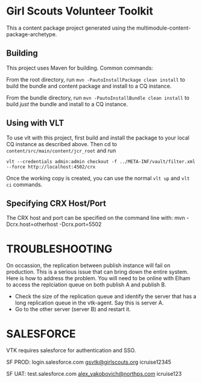 Girl Scouts Volunteer Toolkit
========

This a content package project generated using the multimodule-content-package-archetype.

Building
--------

This project uses Maven for building. Common commands:

From the root directory, run ``mvn -PautoInstallPackage clean install`` to build the bundle and content package and install to a CQ instance.

From the bundle directory, run ``mvn -PautoInstallBundle clean install`` to build *just* the bundle and install to a CQ instance.

Using with VLT
--------------

To use vlt with this project, first build and install the package to your local CQ instance as described above. Then cd to `content/src/main/content/jcr_root` and run

    vlt --credentials admin:admin checkout -f ../META-INF/vault/filter.xml --force http://localhost:4502/crx

Once the working copy is created, you can use the normal ``vlt up`` and ``vlt ci`` commands.

Specifying CRX Host/Port
------------------------

The CRX host and port can be specified on the command line with:
mvn -Dcrx.host=otherhost -Dcrx.port=5502 <goals>


TROUBLESHOOTING
===============
On occassion, the replication between publish instance will fail on production.  This is a serious issue that can bring down the entire system.  Here is how to address the problem.  You will need to be online with Elham to access the replciation queue on both publish A and publish B.

- Check the size of the replication queue and identify the server that has a long replication queue in the vtk-agent. Say this is server A. 
- Go to the other server (server B) and restart it.


SALESFORCE
==========
VTK requires salesforce for authentication and SSO.  

SF PROD: 
login.salesforce.com
gsvtk@girlscouts.org
icruise12345


SF UAT:
test.salesforce.com
alex_yakobovich@northps.com
icruise123

